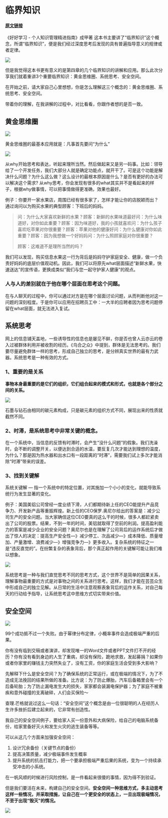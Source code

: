 # 临界知识

#### [原文链接](http://liujinkai.com/2017/05/03/3-critical-knowledges/#more)

《好好学习 - 个人知识管理精进指南》成甲著 这本书主要讲了“临界知识”这个概念，所谓“临界知识”，便是我们经过深度思考后发现的具有普遍指导意义的规律或者定律。

![](./images/biaoxiang.jpeg)

但是我觉得这本书更有意义的是第四章的几个临界知识的讲解和应用。那么此次分享我们就着重讲3个重要临界知识：黄金思维圈、系统思考、安全空间。


在开始之前，请大家自己心里想想，你是怎么理解这三个概念的：黄金思维圈、系统思考、安全空间。

带着你的理解，在我讲解的过程中，对比看看，你跟作者想的是否一致。

## 黄金思维圈

![](./images/huangjinsiweiquan.jpg)

黄金思维圈的最基本应用就是：凡事首先要问“为什么”

![](./images/why.jpeg)

从why开始思考和表达，听起来理所当然。然后做起来又是另一码事。比如：领导给了一个开发任务，我们大部分人就是确定功能点，就开干了。可是这个功能是解决什么问题？为什么这么做？这么设计的最根本原因是什么？是否有更好的办法可以解决这个需求? 从why思考，你会发现有很多的what其实并不是看起来的样子，根据why做事情，可以把事情做得更准确，效果也最好。

例子：你要开一家水果店，周围已经有很多家了，怎样才能让你的店脱颖而出？
通过询问以为购买水果的典型顾客：下班后的妈妈。

> 问：为什么大家喜欢新鲜的水果？顾客：新鲜的水果味道最好问：为什么味道好，对你如此重要？顾客：因为味道好，我的小孩就喜欢问：为什么孩子喜欢吃苹果对你很重要？顾客：苹果对他的健康好问：为什么健康对你如此重要？顾客：因为我想做一个好妈妈问：为什么照顾家庭对你很重要？
>
> 顾客：这难道不是理所当然的吗？

我们可以发现，购买信息水果这一行为背后是妈妈守护家庭安全、健康，做一个负责好妈妈的底层价值观动机。因此，我们可以将原先what层面描述“新鲜水果，快速送达”的宣传语，更换成类似“我们与您一起守护家人健康”的观点。

### 人与人的差别就在于他在哪个层面在思考这个问题。

在与人聊天的过程中，你可以通过对方是在哪个层面讨论问题，从而判断他对这一问题的深刻程度。于是你可以应用在招聘员工中：一大半的应聘者因为思考问题停留在what层面，就无法进入复试。

## 系统思考

网上的信息铺天盖地，一些诱导性的信息也是屡见不鲜，你是否也曾人云亦云的卷入过被群体利用并被收割的经历。《乌合之众》中提到，群体是无法思考的。我们要尽量避免群体一样的思考，形成自己独立的思考，是分辨真实世界的最有力武器。系统思考是一种有效的方式。

### 1、重要的是关系

**事物本身最重要的是它们的组织，它们组合起来的模式和形式，也就是各个部分之间的关系。**

![](./images/c.jpeg)

石墨与钻石由相同的碳元素构成，只是碳元素的组织方式不同，展现出来的性质就截然不同。

### 2、时滞，是系统思考中非常关键的概念。

在一个系统中，当信息的反馈有时滞时，会产生“没什么问题”的假象。我们洗澡时，会不断的调整开关，以便达到合适的水温，要反复几次才能达到理想的温度，为什么？那是因为热水器和出水口有一段距离的“时滞”，需要我们试上多次才能消除“时滞”带来的误差。

### 3、找到关键解

系统关键解 — 指一个系统中的特定位置，对其施加一个小小的变化，就能导致系统行为发生显著的变化。

例子：美国美铝公司曾经一度业绩下滑，人们都期待新上任的CEO能提升产品竞争力、开发新产品等重振辉煌。新上任的CEO保罗.奥尼尔给出的答案是：减少公司生产的安全问题。当大家确信这位CEO要真的这么干的时候，很多人都赶紧卖出了公司的股票。结果，不到一年的时间，美铝就取得了空前的利润。提高盈利能力的答案是减少企业的安全问题？奥尼尔也是在理解了公司背后的运作系统后才做出了惊人的决定：提高生产安全性—》减少停工、次品减少—》成本降低、质量增加、产量激增、浪费减少—》增强竞争力—》更多收入。复杂系统的特征之一是“违反直觉的”。在纷繁复杂的表象背后，那个真正起作用的关键解可能让我们难以想象。

![](./images/iceberg.png)

系统思考是一种与我们直觉思考不同的思考方式，这个世界不是简单的因果关系，理解事物最重要的方式是对事物之间的关系进行思考。这样，我们才能在芸芸众生中形成自己的独立见解。从日常的生活中注意观察表象背后的运作关系，对自己每天的行动给予指导，让系统思考这中思维方式切实带来价值。

## 安全空间

![](./images/timg.jpeg)

99个成功抵不过一个失败。由于幂律分布定律，小概率事件会造成极端严重的后果。

你有没有临到交稿或者演讲，却发现唯一的Word文件或者PPT文件打不开的经历？你有没有看到身边的人生了重病，却没有保险，跪地求救，发起募捐？如果你 或者你家里的赚钱主力突然失业了，没有工资，你的家庭生活会受到多大影响？

先解释下什么是安全空间？为了确保系统的正常运行，或在极端的情况下，为了不造成无法挽回的结果所做的准备。比方说：为了防止爆胎，汽车后备箱里会有一个后备轮胎；为了防止漏电发生大的损失，家家都会装漏电保护器；为了家庭不被重疾和意外碰撞的支离破碎，人们会买保险～

查理.芒格就说过这么一句话：“安全空间”这个概念是由一位很聪明的人在经历人生许多挫折后建立起来的，它非常有创造性。

我自己的安全空间例子，要给家人买一份意外和大病保险，给自己的电脑系统备份，给家里备好灭火和发生火灾的逃生装备等等。

可以从这几个方面来加强安全空间：

1. 设计冗余备份（关键节点的备份）
2. 提高决策质量，减少极端事件发生概率
3. 提升系统的抗击打能力，把一个要承担极端严重后果的系统，变为一个持续承受冲击的小系统。

在一帆风顺的时候进行风险控制，是一件看起来很傻的事情，因为得不到验证。

但是我们要活在未来，构建自己的安全空间。**安全空间一种思维方式，多主动思考这样一些情况，并采取措施，让自己在一个更安全的状态上，一旦出现极端情况，不至于出现“毁灭”的情况。**

![](./images/safe.jpg)
